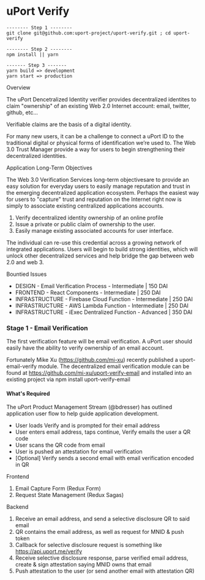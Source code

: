 # uPort Verify

```
-------- Step 1 --------
git clone git@github.com:uport-project/uport-verify.git ; cd uport-verify

-------- Step 2 --------
npm install || yarn

------- Step 3 -------
yarn build => development
yarn start => production

```

Overview

The uPort Dencetralized Identity verifier provides decentralized identites to claim "ownership" of an existing Web 2.0 Internet account: email, twitter, github, etc...

Verifiable claims are the basis of a digital identity.

For many new users, it can be a challenge to connect a uPort ID to the traditional digital or physical forms of identification we’re used to. The Web 3.0 Trust Manager provide a way for users to begin strengthening their decentralized identities. 

Application Long-Term Objectives

The Web 3.0 Verification Services long-term objectivesare to provide an easy solution for everyday users to easily manage reputation and trust in the emerging decentralized application ecosystem. Perhaps the easiest way for users to "capture" trust and reputation on the Internet right now is simply to associate existing centralized applications accounts.

1. Verify decentralized identity ownership of an online profile
2. Issue a private or public claim of ownership to the user.
3. Easily manage existing associated accounts for user interface.

The individual can re-use this credential across a growing network of integrated applications. Users will begin to build strong identities, which will unlock other decentralized services and help bridge the gap between web 2.0 and web 3.

Bountied Issues

- DESIGN - Email Verification Process - Intermediate | 150 DAI
- FRONTEND - React Components - Intermediate | 250 DAI
- INFRASTRUCTURE - Firebase Cloud Function - Intermediate | 250 DAI
- INFRASTRUCTURE - AWS Lambda Function - Intermediate | 250 DAI
- INFRASTRUCTURE - iExec Dentralized Function - Advanced | 350 DAI

### Stage 1 - Email Verification

The first verification feature will be email verification. A uPort user should easily have the ability to verify ownership of an email account.

Fortunately Mike Xu (https://github.com/mi-xu) recently published a uport-email-verify module. The decentralized email verification module can be found at https://github.com/mi-xu/uport-verify-email and installed into an existing project via npm install uport-verify-email

#### What's Required

The uPort Product Management Stream (@bdresser) has outlined application user flow to help guide application development.

- User loads Verify and is prompted for their email address
- User enters email address, taps continue, Verify emails the user a QR code
- User scans the QR code from email
- User is pushed an attestation for email verification
- [Optional] Verify sends a second email with email verification encoded in QR

Frontend
1. Email Capture Form (Redux Form)
2. Request State Management (Redux Sagas)

Backend

1. Receive an email address, and send a selective disclosure QR to said email
2. QR contains the email address, as well as request for MNID & push token
3. Callback for selective disclosure request is something like https://api.uport.me/verify
4. Receive selective disclosure response, parse verified email address, create & sign attestation saying MNID owns that email
5. Push attestation to the user (or send another email with attestation QR)
